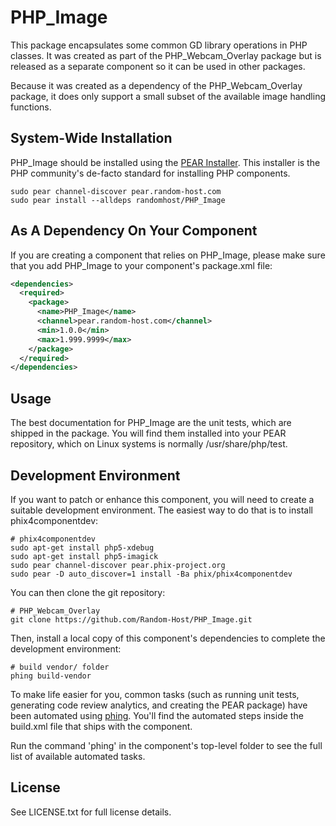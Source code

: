 PHP_Image
=========

This package encapsulates some common GD library operations in PHP classes. It
was created as part of the PHP_Webcam_Overlay package but is released as a
separate component so it can be used in other packages.

Because it was created as a dependency of the PHP_Webcam_Overlay package, it
does only support a small subset of the available image handling functions.

System-Wide Installation
------------------------

PHP_Image should be installed using the [PEAR Installer](http://pear.php.net).
This installer is the PHP community's de-facto standard for installing PHP
components.

    sudo pear channel-discover pear.random-host.com
    sudo pear install --alldeps randomhost/PHP_Image

As A Dependency On Your Component
---------------------------------

If you are creating a component that relies on PHP_Image, please make sure that
you add PHP_Image to your component's package.xml file:

```xml
<dependencies>
  <required>
    <package>
      <name>PHP_Image</name>
      <channel>pear.random-host.com</channel>
      <min>1.0.0</min>
      <max>1.999.9999</max>
    </package>
  </required>
</dependencies>
```

Usage
-----

The best documentation for PHP_Image are the unit tests, which are shipped in
the package. You will find them installed into your PEAR repository, which on
Linux systems is normally /usr/share/php/test.

Development Environment
-----------------------

If you want to patch or enhance this component, you will need to create a
suitable development environment. The easiest way to do that is to install
phix4componentdev:

    # phix4componentdev
    sudo apt-get install php5-xdebug
    sudo apt-get install php5-imagick
    sudo pear channel-discover pear.phix-project.org
    sudo pear -D auto_discover=1 install -Ba phix/phix4componentdev

You can then clone the git repository:

    # PHP_Webcam_Overlay
    git clone https://github.com/Random-Host/PHP_Image.git

Then, install a local copy of this component's dependencies to complete the
development environment:

    # build vendor/ folder
    phing build-vendor

To make life easier for you, common tasks (such as running unit tests,
generating code review analytics, and creating the PEAR package) have been
automated using [phing](http://phing.info).  You'll find the automated steps
inside the build.xml file that ships with the component.

Run the command 'phing' in the component's top-level folder to see the full list
of available automated tasks.

License
-------

See LICENSE.txt for full license details.
